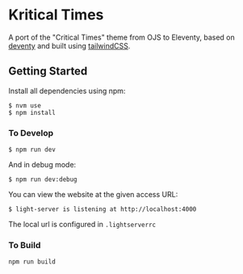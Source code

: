 # Kritical Times

A port of the "Critical Times" theme from OJS to Eleventy, based on [deventy](https://github.com/ianrose/deventy) and built using [tailwindCSS](https://github.com/tailwindcss/tailwindcss).

## Getting Started

Install all dependencies using npm:

```
$ nvm use
$ npm install
```

### To Develop

```
$ npm run dev
```
 And in debug mode:
 
```
$ npm run dev:debug
```

You can view the website at the given access URL:
```
$ light-server is listening at http://localhost:4000
```

The local url is configured in `.lightserverrc`

### To Build

```
npm run build
```
